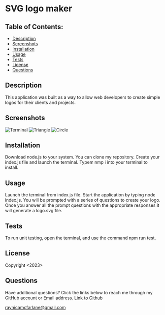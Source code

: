 # SVG logo maker
 
## Table of Contents:
  - [Description](#description)
  - [Screenshots](#screenshots)
  - [Installation](#installation)
  - [Usage](#usage)
  - [Tests](#tests)
  - [License](#license)
  - [Questions](#questions)

## Description
This application was built as a way to allow web developers to create simple logos for their clients and projects.

## Screenshots
![Terminal](https://user-images.githubusercontent.com/122712555/234138582-71cba32e-dcda-49a8-a6db-cd1709f00a9d.png)
![Triangle](https://user-images.githubusercontent.com/122712555/234138544-4f6d62f7-b22e-4a55-b87f-f19fc2830b7e.PNG)
![Circle](https://user-images.githubusercontent.com/122712555/234138563-a36c6193-f132-407b-b00f-4c0781840a3e.PNG)

## Installation
Download node.js to your system. You can clone my repository. Create your index.js file and launch the terminal. Typem nmp i into your terminal to install. 

## Usage 
Launch the terminal from index.js file. Start the application by typing node index.js. You will be prompted with a series of questions to create your logo. Once you answer all the prompt questions with the appropriate responses it will generate a logo.svg file.

## Tests
To run unit testing, open the terminal, and use the command npm run test.

## License
Copyright <2023> <Raynica McFarlane>


## Questions

Have additional questions? Click the links below to reach me through my GitHub account or Email address.
[Link to Github](https://github.com/raymcfarlane)

<a href="mailto:raynicamcfarlane@gmail.com">raynicamcfarlane@gmail.com</a>
